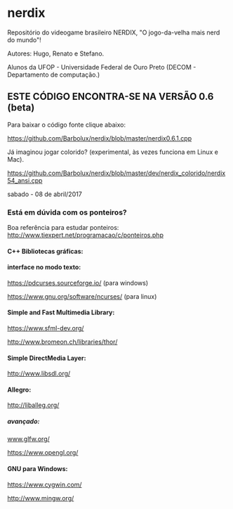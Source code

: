 # nerdix
Repositório do videogame brasileiro NERDIX, "O jogo-da-velha mais nerd do mundo"!

Autores: Hugo, Renato e Stefano.

Alunos da UFOP - Universidade Federal de Ouro Preto (DECOM - Departamento de computação.)


## ESTE CÓDIGO ENCONTRA-SE NA VERSÃO 0.6 (beta)
Para baixar o código fonte clique abaixo:

https://github.com/Barbolux/nerdix/blob/master/nerdix0.6.1.cpp

Já imaginou jogar colorido? (experimental, às vezes funciona em Linux e Mac).

https://github.com/Barbolux/nerdix/blob/master/dev/nerdix_colorido/nerdix54_ansi.cpp


sabado - 08 de abril/2017
### Está em dúvida com os ponteiros?
Boa referência para estudar ponteiros: http://www.tiexpert.net/programacao/c/ponteiros.php


#### C++ Bibliotecas gráficas:

#### interface no modo texto:
https://pdcurses.sourceforge.io/ (para windows)

https://www.gnu.org/software/ncurses/ (para linux)

#### Simple and Fast Multimedia Library:
https://www.sfml-dev.org/

http://www.bromeon.ch/libraries/thor/

#### Simple DirectMedia Layer:
http://www.libsdl.org/

#### Allegro:
http://liballeg.org/

##### avançado:
www.glfw.org/

https://www.opengl.org/

#### GNU para Windows:
https://www.cygwin.com/

http://www.mingw.org/
